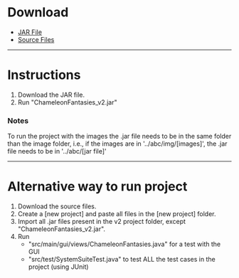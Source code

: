# Download

* [JAR File](/chameleonfantasies/v2/ChameleonFantasies_v2.jar)
* [Source Files](/chameleonfantasies/v2/v2.zip)

---

# Instructions

1. Download the JAR file.
2. Run "ChameleonFantasies_v2.jar"

### Notes

To run the project with the images the .jar file needs to be in the same folder than the image folder, i.e., if the images are in '../abc/img/[images]', the .jar file needs to be in '../abc/[jar file]'

---
# Alternative way to run project

1. Download the source files.
2. Create a [new project] and paste all files in the [new project] folder.
3. Import all .jar files present in the v2 project folder, except "ChameleonFantasies_v2.jar".
4. Run
   * "src/main/gui/views/ChameleonFantasies.java" for a test with the GUI
   * "src/test/SystemSuiteTest.java" to test ALL the test cases in the project (using JUnit)
